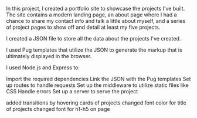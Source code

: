 In this project, I created a portfolio site to showcase the projects I've built. The site contains a modern landing page, an about page where I had a chance to share my contact info and talk a little about  myself, and a series of project pages to show off and detail at least my five projects.

I created a JSON file to store all the data about the projects I've created.

I used Pug templates that utilize the JSON to generate the markup that is ultimately displayed in the browser.

I used Node.js and Express to:

   Import the required dependencies
   Link the JSON with the Pug templates
   Set up routes to handle requests
   Set up the middleware to utilize static files like CSS
   Handle errors
   Set up a server to serve the project







added transitions by hovering cards of projects
changed font color for title of projects
changed font for h1-h5 on page
